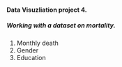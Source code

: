 #### Data Visuzliation project 4. 

##### Working with a dataset on mortality.

1. Monthly death 
2. Gender
3. Education